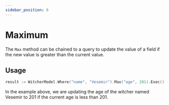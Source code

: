 ```yaml
---
sidebar_position: 6
---
```


# Maximum

The `Max` method can be chained to a query to update the value of a field if the new value is greater than the current value.

## Usage

```go
result := WitcherModel.Where("name", "Vesemir").Max("age", 201).Exec().(*mongo.UpdateResult)
```

In the example above, we are updating the age of the witcher named Vesemir to 201 if the current age is less than 201.